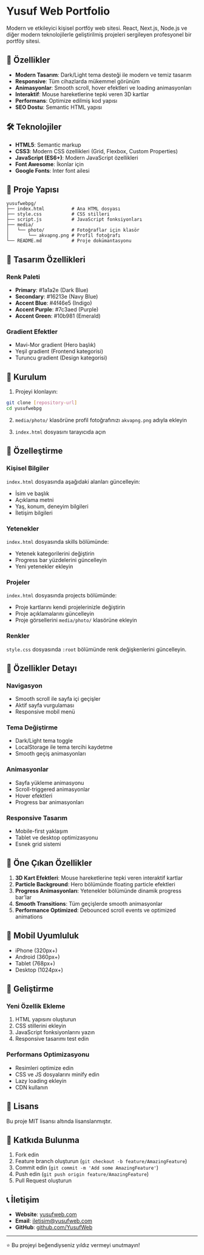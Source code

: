 # Yusuf Web Portfolio

Modern ve etkileyici kişisel portföy web sitesi. React, Next.js, Node.js ve diğer modern teknolojilerle geliştirilmiş projeleri sergileyen profesyonel bir portföy sitesi.

## 🚀 Özellikler

- **Modern Tasarım**: Dark/Light tema desteği ile modern ve temiz tasarım
- **Responsive**: Tüm cihazlarda mükemmel görünüm
- **Animasyonlar**: Smooth scroll, hover efektleri ve loading animasyonları
- **Interaktif**: Mouse hareketlerine tepki veren 3D kartlar
- **Performans**: Optimize edilmiş kod yapısı
- **SEO Dostu**: Semantic HTML yapısı

## 🛠️ Teknolojiler

- **HTML5**: Semantic markup
- **CSS3**: Modern CSS özellikleri (Grid, Flexbox, Custom Properties)
- **JavaScript (ES6+)**: Modern JavaScript özellikleri
- **Font Awesome**: İkonlar için
- **Google Fonts**: Inter font ailesi

## 📁 Proje Yapısı

```
yusufwebpg/
├── index.html          # Ana HTML dosyası
├── style.css           # CSS stilleri
├── script.js           # JavaScript fonksiyonları
├── media/
│   └── photo/          # Fotoğraflar için klasör
│       └── akvapng.png # Profil fotoğrafı
└── README.md           # Proje dokümantasyonu
```

## 🎨 Tasarım Özellikleri

### Renk Paleti
- **Primary**: #1a1a2e (Dark Blue)
- **Secondary**: #16213e (Navy Blue)
- **Accent Blue**: #4f46e5 (Indigo)
- **Accent Purple**: #7c3aed (Purple)
- **Accent Green**: #10b981 (Emerald)

### Gradient Efektler
- Mavi-Mor gradient (Hero başlık)
- Yeşil gradient (Frontend kategorisi)
- Turuncu gradient (Design kategorisi)

## 🚀 Kurulum

1. Projeyi klonlayın:
```bash
git clone [repository-url]
cd yusufwebpg
```

2. `media/photo/` klasörüne profil fotoğrafınızı `akvapng.png` adıyla ekleyin

3. `index.html` dosyasını tarayıcıda açın

## 📝 Özelleştirme

### Kişisel Bilgiler
`index.html` dosyasında aşağıdaki alanları güncelleyin:
- İsim ve başlık
- Açıklama metni
- Yaş, konum, deneyim bilgileri
- İletişim bilgileri

### Yetenekler
`index.html` dosyasında skills bölümünde:
- Yetenek kategorilerini değiştirin
- Progress bar yüzdelerini güncelleyin
- Yeni yetenekler ekleyin

### Projeler
`index.html` dosyasında projects bölümünde:
- Proje kartlarını kendi projelerinizle değiştirin
- Proje açıklamalarını güncelleyin
- Proje görsellerini `media/photo/` klasörüne ekleyin

### Renkler
`style.css` dosyasında `:root` bölümünde renk değişkenlerini güncelleyin.

## 🎯 Özellikler Detayı

### Navigasyon
- Smooth scroll ile sayfa içi geçişler
- Aktif sayfa vurgulaması
- Responsive mobil menü

### Tema Değiştirme
- Dark/Light tema toggle
- LocalStorage ile tema tercihi kaydetme
- Smooth geçiş animasyonları

### Animasyonlar
- Sayfa yükleme animasyonu
- Scroll-triggered animasyonlar
- Hover efektleri
- Progress bar animasyonları

### Responsive Tasarım
- Mobile-first yaklaşım
- Tablet ve desktop optimizasyonu
- Esnek grid sistemi

## 🌟 Öne Çıkan Özellikler

1. **3D Kart Efektleri**: Mouse hareketlerine tepki veren interaktif kartlar
2. **Particle Background**: Hero bölümünde floating particle efektleri
3. **Progress Animasyonları**: Yetenekler bölümünde dinamik progress bar'lar
4. **Smooth Transitions**: Tüm geçişlerde smooth animasyonlar
5. **Performance Optimized**: Debounced scroll events ve optimized animations

## 📱 Mobil Uyumluluk

- iPhone (320px+)
- Android (360px+)
- Tablet (768px+)
- Desktop (1024px+)

## 🔧 Geliştirme

### Yeni Özellik Ekleme
1. HTML yapısını oluşturun
2. CSS stillerini ekleyin
3. JavaScript fonksiyonlarını yazın
4. Responsive tasarımı test edin

### Performans Optimizasyonu
- Resimleri optimize edin
- CSS ve JS dosyalarını minify edin
- Lazy loading ekleyin
- CDN kullanın

## 📄 Lisans

Bu proje MIT lisansı altında lisanslanmıştır.

## 🤝 Katkıda Bulunma

1. Fork edin
2. Feature branch oluşturun (`git checkout -b feature/AmazingFeature`)
3. Commit edin (`git commit -m 'Add some AmazingFeature'`)
4. Push edin (`git push origin feature/AmazingFeature`)
5. Pull Request oluşturun

## 📞 İletişim

- **Website**: [yusufweb.com](https://yusufweb.com)
- **Email**: iletisim@yusufweb.com
- **GitHub**: [github.com/YusufWeb](https://github.com/YusufWeb)

---

⭐ Bu projeyi beğendiyseniz yıldız vermeyi unutmayın!
